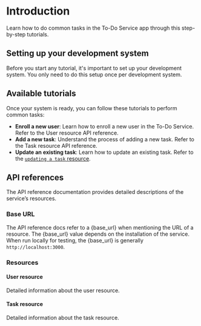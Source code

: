 # Introduction

Learn how to do common tasks in the To-Do Service app through this step-by-step tutorials.

## Setting up your development system

Before you start any tutorial, it's important to set up your development system. You only need to do this setup once per development system.

## Available tutorials

Once your system is ready, you can follow these tutorials to perform common tasks:

- **Enroll a new user**: Learn how to enroll a new user in the To-Do Service. Refer to the User resource API reference.
- **Add a new task**: Understand the process of adding a new task. Refer to the Task resource API reference.
- **Update an existing task**: Learn how to update an existing task. Refer to the [`updating a task` resource](update_task.md).

## API references

The API reference documentation provides detailed descriptions of the service’s resources.

### Base URL

The API reference docs refer to a {base_url} when mentioning the URL of a resource. The {base_url} value depends on the installation of the service. When run locally for testing, the {base_url} is generally `http://localhost:3000`.

### Resources

#### User resource

Detailed information about the user resource.

#### Task resource

Detailed information about the task resource.
